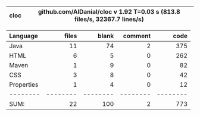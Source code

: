 
cloc|github.com/AlDanial/cloc v 1.92  T=0.03 s (813.8 files/s, 32367.7 lines/s)
--- | ---

Language|files|blank|comment|code
:-------|-------:|-------:|-------:|-------:
Java|11|74|2|375
HTML|6|5|0|262
Maven|1|9|0|82
CSS|3|8|0|42
Properties|1|4|0|12
--------|--------|--------|--------|--------
SUM:|22|100|2|773
